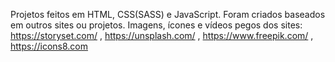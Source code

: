 Projetos feitos em HTML, CSS(SASS) e JavaScript. Foram criados baseados em outros sites ou projetos. Imagens, ícones e vídeos pegos dos sites: https://storyset.com/ , https://unsplash.com/ , https://www.freepik.com/ , https://icons8.com